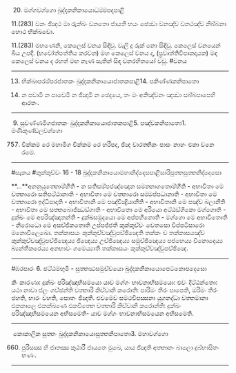  20. මග‍්ගවග‍්ගො ඛුද‍්දකනිකායොධම‍්මපදපාළි

11.(283) වනං ඡින්‍දථ මා රුක‍්ඛං වනතො ජායතී භයං ඡෙත්‍වා වනඤ‍්ච වනථඤ‍්ච නිබ‍්බනා හොථ භික‍්ඛවො.

11.(283) මහණෙනි, කෙලෙස් වනය සිඳිවු. වැලි දු රුක් නො සිඳිවු. කෙලෙස් වනයෙන් බිය උපදී. (භවෝත්පත්තිය කරවන) මහ කෙලෙස් වනය ද, (ප්‍රවෘත්තිවිපාකදායක) මඳ කෙලෙස් වනය ද රහත් මඟ නැණ සැතින් සිඳ වනරහිතයෝ වවු.
#වනය 

---

13. භික‍්ඛාපරම‍්පරජාතකං ඛුද‍්දකනිකායොජාතකපාළි14. පකිණ‍්ණකනිපාතො

2214. න පචාමි න පාචෙමි න ඡින්‍දාමි න ඡෙදයෙ, තං මං අකිඤ‍්චනං ඤත්‍වා සබ‍්බපාපෙහි ආරතං.

---
 9. සුවණ‍්ණමිගජාතකං ඛුද‍්දකනිකායොජාතකපාළි5. පඤ‍්චකනිපාතො1. මණිකුණ‍්ඩලවග‍්ගො

757. වික‍්කම රෙ මහාමිග වික‍්කම රෙ හරීපද, ඡින්‍ද වාරත‍්තිකං පාසං නාහං එකා වනෙ රමෙ.
---
#සැකය  #කුක්කුච්චං 
16 - 18 ඛුද‍්දකනිකායොමහානිද‍්දෙසපාළිසාරිපුත‍්තසුත‍්තනිද‍්දෙසො

**…**අනනුයුත‍්තොම‍්හීති - න සතිසම‍්පජඤ‍්ඤෙන සමන‍්නාගතොම‍්හීති - අභාවිතා මෙ චත‍්තාරො සතිපට‍්ඨානාති - අභාවිතා මෙ චත‍්තාරො සම‍්මප‍්පධානාති - අභාවිතා මෙ චත‍්තාරො ඉද‍්ධිපාදාති - අභාවිතානි මෙ පඤ‍්චින්‍ද්‍රියානීති - අභාවිතානි මෙ පඤ‍්ච බලානීති - අභාවිතා මෙ සත‍්තබොජ‍්ඣඞ‍්ගාති - අභාවිතො මෙ අරියො අට‍්ඨඞ‍්ගිකො මග‍්ගොති - දුක‍්ඛං මෙ අපරිඤ‍්ඤාතන‍්ති - දුක‍්ඛසමුදයො මෙ අප‍්පහීනොති - මග‍්ගො මෙ අභාවිතොති - නිරොධො මෙ අසච‍්ඡිකතොති උප‍්පජ‍්ජති කුක‍්කුච‍්චං චෙතසො විප‍්පටිසාරො මනොවිලෙඛො. තක‍්කාසයං කුක‍්කුච‍්චඤ‍්චුපච‍්ඡින්‍දෙති තක‍්කං ච තක‍්කාසයඤ‍්ච කුක‍්කුච‍්චඤ‍්චුපච‍්ඡින්‍දෙය්‍ය ඡින්‍දෙය්‍ය උච‍්ඡින්‍දෙය්‍ය සමුච‍්ඡින්‍දෙය්‍ය පජහෙය්‍ය විනොදෙය්‍ය බ්‍යන‍්තීකරෙය්‍ය අනභාවං ගමෙය්‍යාති තක‍්කාසයං කුක‍්කුච‍්චඤ‍්චුපච‍්ඡින්‍දෙ.

---
#ඹරපාරං
6. ඡට‍්ඨමභුමි - සුත‍්තත්‍ථසමුච‍්චයො ඛුද‍්දකනිකායොපෙටකොපදෙසො

කිං කාරණා: දුක‍්ඛං පරිඤ‍්ඤාභිසමයො යාව මග‍්ගං භාවනාභිසමයො: එවං දිට‍්ඨන‍්තො: යථා නාවා ජලං ගච‍්ඡන‍්ති චත‍්තාරි කිච‍්චානි කරොති: පාරිමං තීරං පාපෙති, ඔරිමං තීරං ජහති, භාරං වහති, සොතං ඡින්‍දති. එවමෙව සමථවිපස‍්සනා යුගනද‍්ධා වත‍්තමානා එකකාලෙ එකක‍්ඛණෙ එකචිත‍්තෙ චත‍්තාරි කිච‍්චානි කරොන‍්ති: දුක‍්ඛං පරිඤ‍්ඤාභිසමයෙන අභිසමෙති- යාව මග‍්ගං භාවනාභිසමයෙන අභිසමෙති.

---

 කොකාලික සුත‍්තං ඛුද‍්දකනිකායොසුත‍්තනිපාතො3. මහාවග‍්ගො

660. පුරිසස‍්ස හි ජාතස‍්ස කුඨාරී ජායතෙ මුඛෙ, යාය ඡින්‍දති අත‍්තානං බාලො දුබ‍්භාසිතං භණං.
---


